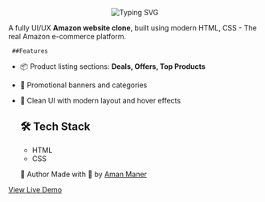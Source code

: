   <p align="center">
  <img src="https://readme-typing-svg.demolab.com?font=Fira+Code&size=26&pause=1000&center=true&vCenter=true&width=450&lines=Amazon+Clone;UI/UX" alt="Typing SVG" />
  </p>
  
  A fully UI/UX **Amazon website clone**, built using modern HTML, CSS - The real Amazon e-commerce platform.

     ##Features

- 📦 Product listing sections: **Deals, Offers, Top Products**
- 🎯 Promotional banners and categories
- 🌙 Clean UI with modern layout and hover effects


     ## 🛠️ Tech Stack

  - HTML
  - CSS
 

   🙌 Author
  Made with 💙 by [Aman Maner](https://github.com/amanCoderX)


[View Live Demo](https://fanciful-melomakarona-c92c52.netlify.app/)
